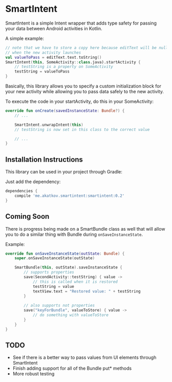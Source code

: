 # SmartIntent

SmartIntent is a simple Intent wrapper that adds type safety for passing your data between Android activities in Kotlin.

A simple example:
```kotlin
// note that we have to store a copy here because editText will be null
// when the new activity launches
val valueToPass = editText.text.toString()
SmartIntent(this, SomeActivity::class.java).startActivity {
    // testString is a property on SomeActivity
    testString = valueToPass
}
```

Basically, this library allows you to specify a custom initialization block for your new activity while allowing you to pass data safely to the new activity.

To execute the code in your startActivity, do this in your SomeActivity:
```kotlin
override fun onCreate(savedInstanceState: Bundle?) {
    // ...

    SmartIntent.unwrapIntent(this)
    // testString is now set in this class to the correct value

    // ...
}
```

## Installation Instructions
This library can be used in your project through Gradle:

Just add the dependency:
```gradle
dependencies {
    compile 'me.akatkov.smartintent:smartintent:0.2'
}
```

## Coming Soon

There is progress being made on a SmartBundle class as well that will allow you to do a similar thing with Bundle during ```onSaveInstanceState```.

Example:
```kotlin
override fun onSaveInstanceState(outState: Bundle) {
    super.onSaveInstanceState(outState)

    SmartBundle(this, outState).saveInstanceState {
        // supports properties
        save(SecondActivity::testString) { value ->
            // this is called when it is restored
            testString = value
            textView.text = "Restored value: " + testString
        }
        
        // also supports not properties
        save("keyForBundle", valueToStore) { value ->
            // do something with valueToStore
        }
    }
}
```

## TODO
- See if there is a better way to pass values from UI elements through SmartIntent
- Finish adding support for all of the Bundle put* methods
- More robust testing
